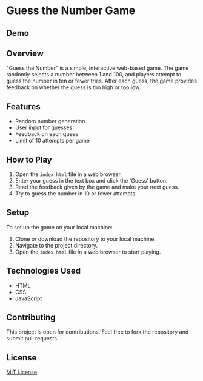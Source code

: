 # Guess the Number Game

## Demo



## Overview
"Guess the Number" is a simple, interactive web-based game. The game randomly selects a number between 1 and 100, and players attempt to guess the number in ten or fewer tries. After each guess, the game provides feedback on whether the guess is too high or too low.

## Features
- Random number generation
- User input for guesses
- Feedback on each guess
- Limit of 10 attempts per game

## How to Play
1. Open the `index.html` file in a web browser.
2. Enter your guess in the text box and click the 'Guess' button.
3. Read the feedback given by the game and make your next guess.
4. Try to guess the number in 10 or fewer attempts.

## Setup
To set up the game on your local machine:
1. Clone or download the repository to your local machine.
2. Navigate to the project directory.
3. Open the `index.html` file in a web browser to start playing.

## Technologies Used
- HTML
- CSS
- JavaScript

## Contributing
This project is open for contributions. Feel free to fork the repository and submit pull requests.

## License
[MIT License](LICENSE.md) 